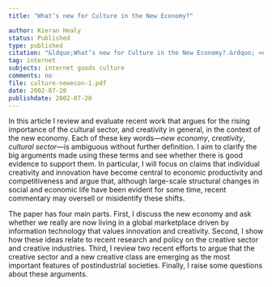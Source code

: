 ```yaml
---
title: "What’s new for Culture in the New Economy?"

author: Kieran Healy
status: Published
type: published
citation: "&ldquo;What’s new for Culture in the New Economy?.&rdquo; <em>Journal of Arts Management, Law, and Society</em>, 32:86–103."
tag: internet
subjects: internet goods culture
comments: no
file: culture-newecon-1.pdf
date: 2002-07-20
publishdate: 2002-07-20
---
```

In this article I review and evaluate recent work that argues for the rising importance of the cultural sector, and creativity in general, in the context of the new economy. Each of these key words—*new economy*, *creativity*, *cultural sector*—is ambiguous without further definition. I aim to clarify the big arguments made using these terms and see whether there is good evidence to support them. In particular, I will focus on claims that individual creativity and innovation have become central to economic productivity and competitiveness and argue that, although large-scale structural changes in social and economic life have been evident for some time, recent commentary may oversell or misidentify these shifts.

The paper has four main parts. First, I discuss the new economy and ask whether we really are now living in a global marketplace driven by information technology that values innovation and creativity. Second, I show how these ideas relate to recent research and policy on the creative sector and creative industries. Third, I review two recent efforts to argue that the creative sector and a new creative class are emerging as the most important features of postindustrial societies. Finally, I raise some questions about these arguments.
